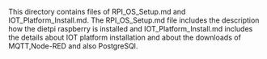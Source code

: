 
This directory contains files of RPI_OS_Setup.md and IOT_Platform_Install.md.
The RPI_OS_Setup.md file includes the description how the dietpi raspberry is installed and IOT_Platform_Install.md includes the details about IOT platform installation and about the downloads of MQTT,Node-RED and also PostgreSQl.
